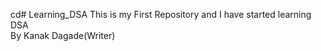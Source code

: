 cd# Learning_DSA
This is my First Repository and I have started learning DSA
<br>
By Kanak Dagade(Writer)
